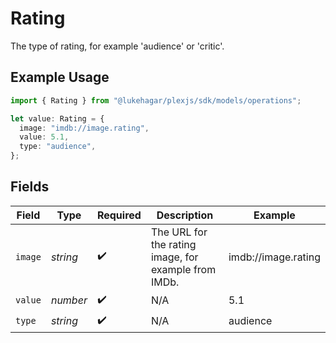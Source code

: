 # Rating

The type of rating, for example 'audience' or 'critic'.

## Example Usage

```typescript
import { Rating } from "@lukehagar/plexjs/sdk/models/operations";

let value: Rating = {
  image: "imdb://image.rating",
  value: 5.1,
  type: "audience",
};
```

## Fields

| Field                                                | Type                                                 | Required                                             | Description                                          | Example                                              |
| ---------------------------------------------------- | ---------------------------------------------------- | ---------------------------------------------------- | ---------------------------------------------------- | ---------------------------------------------------- |
| `image`                                              | *string*                                             | :heavy_check_mark:                                   | The URL for the rating image, for example from IMDb. | imdb://image.rating                                  |
| `value`                                              | *number*                                             | :heavy_check_mark:                                   | N/A                                                  | 5.1                                                  |
| `type`                                               | *string*                                             | :heavy_check_mark:                                   | N/A                                                  | audience                                             |